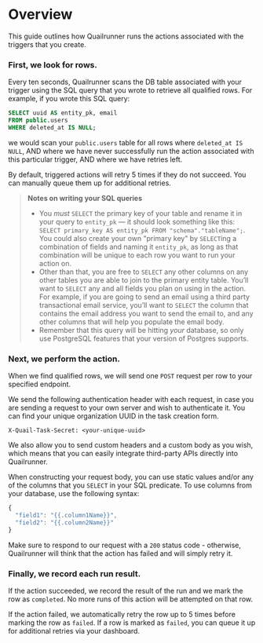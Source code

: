 # Overview

This guide outlines how Quailrunner runs the actions associated with the triggers that you create.

### First, we look for rows.

Every ten seconds, Quailrunner scans the DB table associated with your trigger using the SQL query that you wrote to retrieve all qualified rows. For example, if you wrote this SQL query:

```sql
SELECT uuid AS entity_pk, email
FROM public.users
WHERE deleted_at IS NULL;
```

we would scan your `public.users` table for all rows where `deleted_at IS NULL`, AND where we have never successfully run the action associated with this particular trigger, AND where we have retries left.

By default, triggered actions will retry 5 times if they do not succeed. You can manually queue them up for additional retries.

> **Notes on writing your SQL queries**
>
> - You _must_ `SELECT` the primary key of your table and rename it in your query to `entity_pk` — it should look something like this: `SELECT primary_key AS entity_pk FROM "schema"."tableName";`. You could also create your own "primary key" by `SELECT`ing a combination of fields and naming it `entity_pk`, as long as that combination will be unique to each row you want to run your action on.
> - Other than that, you are free to `SELECT` any other columns on any other tables you are able to join to the primary entity table. You’ll want to `SELECT` any and all fields you plan on using in the action. For example, if you are going to send an email using a third party transactional email service, you’ll want to `SELECT` the column that contains the email address you want to send the email to, and any other columns that will help you populate the email body.
> - Remember that this query will be hitting _your_ database, so only use PostgreSQL features that your version of Postgres supports.

### Next, we perform the action.

When we find qualified rows, we will send one `POST` request per row to your specified endpoint.

We send the following authentication header with each request, in case you are sending a request to your own server and wish to authenticate it. You can find your unique organization UUID in the task creation form.

```
X-Quail-Task-Secret: <your-unique-uuid>
```

We also allow you to send custom headers and a custom body as you wish, which means that you can easily integrate third-party APIs directly into Quailrunner.

When constructing your request body, you can use static values and/or any of the columns that you `SELECT` in your SQL predicate. To use columns from your database, use the following syntax:

```js
{
  "field1": "{{.column1Name}}",
  "field2": "{{.column2Name}}"
}
```

Make sure to respond to our request with a `200` status code - otherwise, Quailrunner will think that the action has failed and will simply retry it.

### Finally, we record each run result.

If the action succeeded, we record the result of the run and we mark the row as `completed`. No more runs of this action will be attempted on that row.

If the action failed, we automatically retry the row up to 5 times before marking the row as `failed`. If a row is marked as `failed`, you can queue it up for additional retries via your dashboard.
